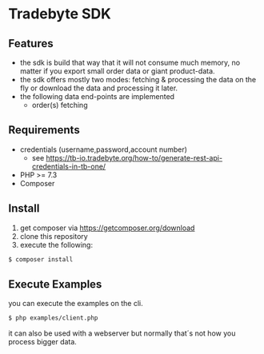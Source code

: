 # Tradebyte SDK

## Features

* the sdk is build that way that it will not consume much memory, no matter if you export small order data or giant product-data.
* the sdk offers mostly two modes: fetching & processing the data on the fly or download the data and processing it later.
* the following data end-points are implemented
  * order(s) fetching

## Requirements

* credentials (username,password,account number)
  * see https://tb-io.tradebyte.org/how-to/generate-rest-api-credentials-in-tb-one/
* PHP >= 7.3
* Composer

## Install

1. get composer via https://getcomposer.org/download
2. clone this repository
3. execute the following:

```bash
$ composer install
```

## Execute Examples

you can execute the examples on the cli.

```bash
$ php examples/client.php
```

it can also be used with a webserver but normally that´s not how you process bigger data.
